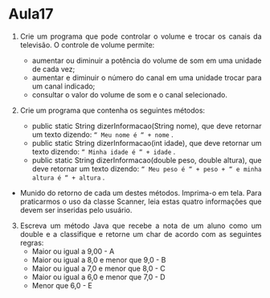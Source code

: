 # Aula17
<div align="justify">
  
1. Crie um programa que pode controlar o volume e trocar os canais
da televisão. O controle de volume permite:
   - aumentar ou diminuir a potência do volume de som em uma
unidade de cada vez;
   - aumentar e diminuir o número do canal em uma unidade
trocar para um canal indicado;
   - consultar o valor do volume de som e o canal selecionado.

3. Crie um programa que contenha os seguintes métodos:
   - public static String dizerInformacao(String nome), que deve retornar um texto dizendo: `“ Meu nome é “ + nome` .
   - public static String dizerInformacao(int idade), que deve retornar um texto dizendo: `“ Minha idade é “ + idade` .
   - public static String dizerInformacao(double peso, double altura), que deve retornar um texto dizendo: `“ Meu peso é “ + peso + “ e minha altura é “ + altura` .
- Munido do retorno de cada um destes métodos. Imprima-o em tela. Para
praticarmos o uso da classe Scanner, leia estas quatro informações que
devem ser inseridas pelo usuário.

3. Escreva um método Java que recebe a nota de um aluno como um
double e a classifique e retorne um char de acordo com as seguintes
regras:
   - Maior ou igual a 9,00 - A
   - Maior ou igual a 8,0 e menor que 9,0 - B
   - Maior ou igual a 7,0 e menor que 8,0 - C
   - Maior ou igual a 6,0 e menor que 7,0 - D
   - Menor que 6,0 - E
<div>
